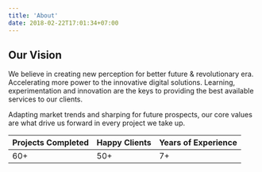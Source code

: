 ```yaml
---
title: 'About'
date: 2018-02-22T17:01:34+07:00
---
```


## Our Vision

We believe in creating new perception for better future & revolutionary era. Accelerating more power to the innovative digital solutions. Learning, experimentation and innovation are the keys to providing the best available services to our clients.

Adapting market trends and sharping for future prospects, our core values are what drive us forward in every project we take up.

| Projects Completed | Happy Clients   | Years of Experience  |
| ------------------ | --------------- | -------------------- |
| 60+                | 50+             | 7+                   |
